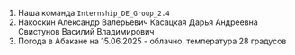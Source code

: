 1. Наша команда `Internship_DE_Group_2.4`
2. Накоскин Александр Валерьевич
   Касацкая Дарья Андреевна
   Свистунов Василий Владимирович
3. Погода в Абакане на 15.06.2025 - облачно, температура 28 градусов
